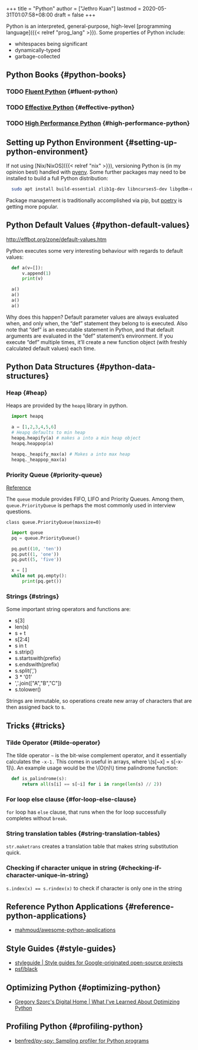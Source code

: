 +++
title = "Python"
author = ["Jethro Kuan"]
lastmod = 2020-05-31T01:07:58+08:00
draft = false
+++

Python is an interpreted, general-purpose, high-level [programming
language]({{< relref "prog_lang" >}}). Some properties of Python include:

- whitespaces being significant
- dynamically-typed
- garbage-collected

## Python Books {#python-books}

### <span class="org-todo todo TODO">TODO</span> [Fluent Python](https://www.goodreads.com/book/show/22800567-fluent-python?ac=1&from%5Fsearch=true&qid=Fo3rzgCJBZ&rank=1) {#fluent-python}

### <span class="org-todo todo TODO">TODO</span> [Effective Python](https://www.goodreads.com/book/show/23020812-effective-python) {#effective-python}

### <span class="org-todo todo TODO">TODO</span> [High Performance Python](https://www.goodreads.com/book/show/17802644-high-performance-python?ac=1&from%5Fsearch=true&qid=IniMBn35h2&rank=1) {#high-performance-python}

## Setting up Python Environment {#setting-up-python-environment}

If not using [Nix/NixOS]({{< relref "nix" >}}), versioning Python is (in my opinion best)
handled with [pyenv](https://github.com/pyenv/pyenv). Some further packages may need to be installed to
build a full Python distribution:

```bash
  sudo apt install build-essential zlib1g-dev libncurses5-dev libgdbm-dev libnss3-dev libssl-dev libreadline-dev libffi-dev libsqlite3-dev libbz2-dev
```

Package management is traditionally accomplished via pip, but [poetry](https://github.com/python-poetry/poetry)
is getting more popular.

## Python Default Values {#python-default-values}

<http://effbot.org/zone/default-values.htm>

Python executes some very interesting behaviour with regards to
default values:

```python
  def a(v=[]):
      v.append(1)
      print(v)

  a()
  a()
  a()
  a()
```

Why does this happen? Default parameter values are always evaluated
when, and only when, the “def” statement they belong to is executed.
Also note that “def” is an executable statement in Python, and that
default arguments are evaluated in the “def” statement’s environment.
If you execute “def” multiple times, it’ll create a new function
object (with freshly calculated default values) each time.

## Python Data Structures {#python-data-structures}

### Heap {#heap}

Heaps are provided by the `heapq` library in python.

```python
  import heapq

  a = [1,2,3,4,5,6]
  # Heapq defaults to min heap
  heapq.heapify(a) # makes a into a min heap object
  heapq.heappop(a)

  heapq._heapify_max(a) # Makes a into max heap
  heapq._heappop_max(a)

```

### Priority Queue {#priority-queue}

[Reference](https://docs.python.org/3/library/queue.html)

The `queue` module provides FIFO, LIFO and Priority Queues. Among them,
`queue.PriorityQueue` is perhaps the most commonly used in interview
questions.

`class queue.PriorityQueue(maxsize=0)`

```python
  import queue
  pq = queue.PriorityQueue()

  pq.put((10, 'ten'))
  pq.put((1, 'one'))
  pq.put((5, 'five'))

  x = []
  while not pq.empty():
      print(pq.get())
```

### Strings {#strings}

Some important string operators and functions are:

- s[3]
- len(s)
- s + t
- s[2:4]
- s in t
- s.strip()
- s.startswith(prefix)
- s.endswith(prefix)
- s.split(',')
- 3 \* '01'
- ','.join(["A","B","C"])
- s.tolower()

Strings are immutable, so operations create new array of characters
that are then assigned back to s.

## Tricks {#tricks}

### Tilde Operator {#tilde-operator}

The tilde operator `~` is the bit-wise complement operator, and it
essentially calculates the `-x-1.` This comes in useful in arrays, where
\\(s[~x] = s[-x-1]\\). An example usage would be the \\(O(n)\\) time
palindrome function:

```python
  def is_palindrome(s):
      return all(s[i] == s[~i] for i in range(len(s) // 2))
```

### For loop else clause {#for-loop-else-clause}

`for` loop has `else` clause, that runs when the for loop successfully
completes without `break`.

### String translation tables {#string-translation-tables}

`str.maketrans` creates a translation table that makes string
substitution quick.

### Checking if character unique in string {#checking-if-character-unique-in-string}

`s.index(x) == s.rindex(x)` to check if character is only one in the string

## Reference Python Applications {#reference-python-applications}

- [mahmoud/awesome-python-applications](https://github.com/mahmoud/awesome-python-applications)

## Style Guides {#style-guides}

- [styleguide | Style guides for Google-originated open-source projects](https://google.github.io/styleguide/pyguide.html)
- [psf/black](https://github.com/psf/black)

## Optimizing Python {#optimizing-python}

- [Gregory Szorc's Digital Home | What I've Learned About Optimizing Python](https://gregoryszorc.com/blog/2019/01/10/what-i've-learned-about-optimizing-python/)

## Profiling Python {#profiling-python}

- [benfred/py-spy: Sampling profiler for Python programs](https://github.com/benfred/py-spy)
